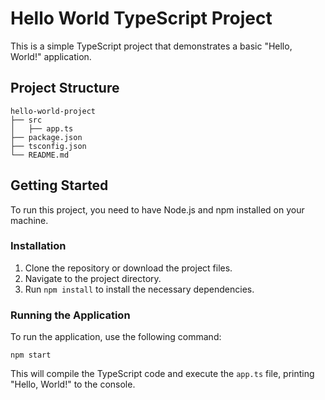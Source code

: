 # Hello World TypeScript Project

This is a simple TypeScript project that demonstrates a basic "Hello, World!" application.

## Project Structure

```
hello-world-project
├── src
│   ├── app.ts
├── package.json
├── tsconfig.json
└── README.md
```

## Getting Started

To run this project, you need to have Node.js and npm installed on your machine.

### Installation

1. Clone the repository or download the project files.
2. Navigate to the project directory.
3. Run `npm install` to install the necessary dependencies.

### Running the Application

To run the application, use the following command:

```
npm start
```

This will compile the TypeScript code and execute the `app.ts` file, printing "Hello, World!" to the console.